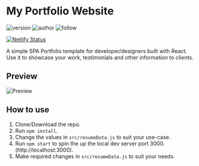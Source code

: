 
# My Portfolio Website 
![version](https://img.shields.io/badge/version-1.0.0-orange.svg)
![author](https://img.shields.io/badge/Created--by-SumonRayy-blue)
![follow](https://img.shields.io/github/followers/SumonRayy?label=Follow&style=social)

[![Netlify Status](https://api.netlify.com/api/v1/badges/87aee425-565b-4dde-977e-dd273bde7e67/deploy-status)](https://app.netlify.com/sites/sumon-rayy/deploys)

A simple SPA Portfolio template for developer/designers built with React. Use it to showcase your work, testimonials and other information to clients.

## Preview
![Preview](https://i.imgur.com/uTBBvEH.png)

## How to use
1. Clone/Download the repo.
2. Run  ``` npm install ```.
3. Change the values in ```src/resumeData.js``` to suit your use-case.
4. Run ```npm start``` to spin the up the local dev server port 3000.(http://localhost:3000).
5. Make required changes in ```src/resumeData.js``` to suit your needs.

